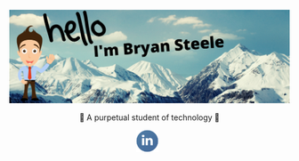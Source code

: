 ![bryan steele header](https://raw.githubusercontent.com/bryansteele/bryansteele/main/pics/header.png)

<p align='center'>
  🚀 A purpetual student of technology 🚀
</p>
 <!-- [Launch School](https://launchschool.com/)... An online school for software engineering.&nbsp;&nbsp; -->

<p align='center'>
<!-- <a href="https://twitter.com/iambryansteele"><img height="40" src="https://github.com/bryansteele/bryansteele/blob/main/pics/twitter.png?raw=true"></a>&nbsp;&nbsp; -->
<a href="https://www.linkedin.com/in/iambryansteele/"><img height="40" src="https://github.com/bryansteele/bryansteele/blob/main/pics/linkedin.png?raw=true"></a>&nbsp;&nbsp;
</p>
<!--  -->
